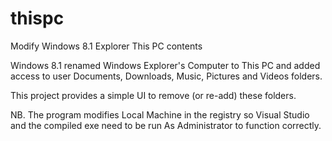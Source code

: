thispc
======

Modify Windows 8.1 Explorer This PC contents

Windows 8.1 renamed Windows Explorer's Computer to This PC and added access to user Documents, Downloads, Music, Pictures and Videos folders.

This project provides a simple UI to remove (or re-add) these folders.

NB. The program modifies Local Machine in the registry so Visual Studio and the compiled exe need to be run As Administrator to function correctly.
